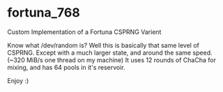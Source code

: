 # fortuna_768
Custom Implementation of a Fortuna CSPRNG Varient

Know what /dev/random is? Well this is basically that same level of CSPRNG.
Except with a much larger state, and around the same speed. (~320 MiB/s one thread on my machine)
It uses 12 rounds of ChaCha for mixing, and has 64 pools in it's reservoir.

Enjoy :)
